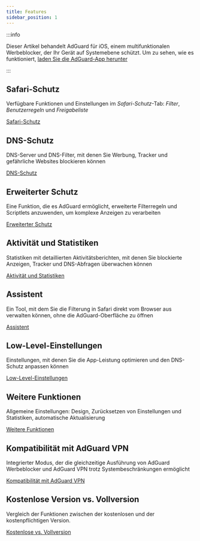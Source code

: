 ```yaml
---
title: Features
sidebar_position: 1
---
```


:::info

Dieser Artikel behandelt AdGuard für iOS, einem multifunktionalen Werbeblocker, der Ihr Gerät auf Systemebene schützt. Um zu sehen, wie es funktioniert, [laden Sie die AdGuard-App herunter](https://agrd.io/download-kb-adblock)

:::

## Safari-Schutz

Verfügbare Funktionen und Einstellungen im _Safari-Schutz_-Tab: _Filter_, _Benutzerregeln_ und _Freigabeliste_

[Safari-Schutz](/adguard-for-ios/features/safari-protection.md)

## DNS-Schutz

DNS-Server und DNS-Filter, mit denen Sie Werbung, Tracker und gefährliche Websites blockieren können

[DNS-Schutz](/adguard-for-ios/features/dns-protection/)

## Erweiterter Schutz

Eine Funktion, die es AdGuard ermöglicht, erweiterte Filterregeln und Scriptlets anzuwenden, um komplexe Anzeigen zu verarbeiten

[Erweiterter Schutz](/adguard-for-ios/features/advanced-protection.md)

## Aktivität und Statistiken

Statistiken mit detaillierten Aktivitätsberichten, mit denen Sie blockierte Anzeigen, Tracker und DNS-Abfragen überwachen können

[Aktivität und Statistiken](/adguard-for-ios/features/activity.md)

## Assistent

Ein Tool, mit dem Sie die Filterung in Safari direkt vom Browser aus verwalten können, ohne die AdGuard-Oberfläche zu öffnen

[Assistent](/adguard-for-ios/features/assistant.md)

## Low-Level-Einstellungen

Einstellungen, mit denen Sie die App-Leistung optimieren und den DNS-Schutz anpassen können

[Low-Level-Einstellungen](/adguard-for-ios/features/low-level-settings.md)

## Weitere Funktionen

Allgemeine Einstellungen: Design, Zurücksetzen von Einstellungen und Statistiken, automatische Aktualisierung

[Weitere Funktionen](/adguard-for-ios/features/other-features.md)

## Kompatibilität mit AdGuard VPN

Integrierter Modus, der die gleichzeitige Ausführung von AdGuard Werbeblocker und AdGuard VPN trotz Systembeschränkungen ermöglicht

[Kompatibilität mit AdGuard VPN](/adguard-for-ios/features/compatibility-with-adguard-vpn.md)

## Kostenlose Version vs. Vollversion

Vergleich der Funktionen zwischen der kostenlosen und der kostenpflichtigen Version.

[Kostenlose vs. Vollversion](/adguard-for-ios/features/free-vs-full.md)
